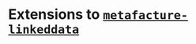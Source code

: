 # Extensions to [`metafacture-linkeddata`](https://github.com/metafacture/metafacture-core/tree/master/metafacture-linkeddata)